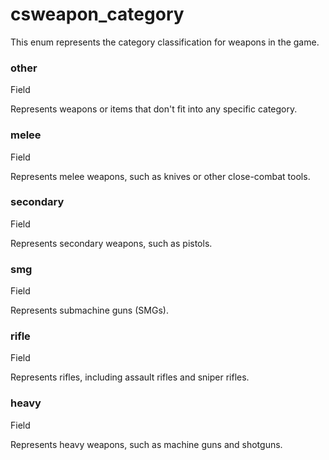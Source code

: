 # csweapon\_category

This enum represents the category classification for weapons in the game.

### other﻿ <a href="#other" id="other"></a>

Field

Represents weapons or items that don't fit into any specific category.

### melee﻿ <a href="#melee" id="melee"></a>

Field

Represents melee weapons, such as knives or other close-combat tools.

### secondary﻿ <a href="#secondary" id="secondary"></a>

Field

Represents secondary weapons, such as pistols.

### smg﻿ <a href="#smg" id="smg"></a>

Field

Represents submachine guns (SMGs).

### rifle﻿ <a href="#rifle" id="rifle"></a>

Field

Represents rifles, including assault rifles and sniper rifles.

### heavy﻿ <a href="#heavy" id="heavy"></a>

Field

Represents heavy weapons, such as machine guns and shotguns.
